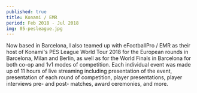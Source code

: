 ```yaml
---
published: true
title: Konami / EMR
period: Feb 2018 - Jul 2018
img: 05-pesleague.jpg
---
```

Now based in Barcelona, I also teamed up with eFootballPro / EMR as their host of Konami's PES League World Tour 2018 for the European rounds in Barcelona, Milan and Berlin, as well as for the World Finals in Barcelona for both co-op and 1v1 modes of competition. Each individual event was made up of 11 hours of live streaming including presentation of the event, presentation of each round of competition, player presentations, player interviews pre- and post- matches, award ceremonies, and more.